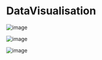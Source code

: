 # DataVisualisation


![image](https://github.com/BerniData/DataVisualisation/assets/81186583/eedcea2b-e486-450a-9cf3-663c35440cd7)



![image](https://github.com/BerniData/DataVisualisation/assets/81186583/f69d31fe-fa4e-4d99-b681-a1dec8466fa5)



![image](https://github.com/BerniData/DataVisualisation/assets/81186583/648d1d33-6d2f-41e2-b7ee-f705ef0ce2b2)
